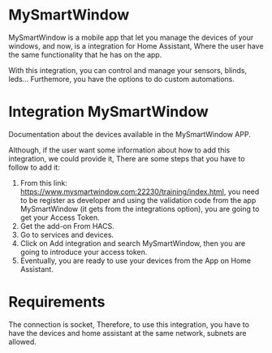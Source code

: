 # MySmartWindow
MySmartWindow is a mobile app that let you manage the devices of your windows, and now, is a integration for Home Assistant, Where the user have the same functionality that he has on the app.

With this integration, you can control and manage your sensors, blinds, leds... 
Furthemore, you have the options to do custom automations.

# Integration MySmartWindow
Documentation about the devices available in the MySmartWindow APP. 

Although, if the user want some information about how to add this integration, we could provide it, There are some steps that you have to follow to add it:

1. From this link: https://www.mysmartwindow.com:22230/training/index.html, you need to be register as developer and using the validation code from the app MySmartWindow (it gets from the integrations option), you are going to get your Access Token.
2. Get the add-on From HACS.
3. Go to services and devices.
4. Click on Add integration and search MySmartWindow, then you are going to introduce your access token.
5. Eventually, you are ready to use your devices from the App on Home Assistant.

# Requirements
The connection is socket, Therefore, to use this integration, you have to have the devices and home assistant at the same network, subnets are allowed. 



